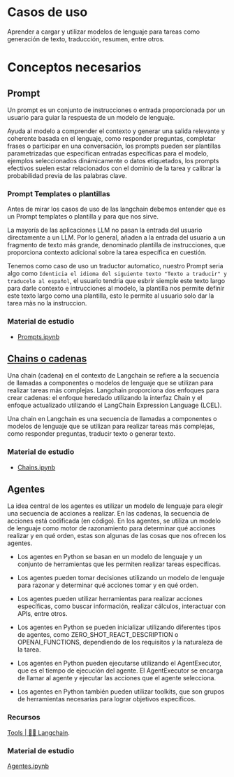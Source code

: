 # Casos de uso

Aprender a cargar y utilizar modelos de lenguaje para tareas como generación de texto, traducción, resumen, entre otros.

# Conceptos necesarios

## Prompt

Un prompt es un conjunto de instrucciones o entrada proporcionada por un usuario para guiar la respuesta de un modelo de lenguaje. 

Ayuda al modelo a comprender el contexto y generar una salida relevante y coherente basada en el lenguaje, como responder preguntas, completar frases o participar en una conversación, los prompts pueden ser plantillas parametrizadas que especifican entradas específicas para el modelo, ejemplos seleccionados dinámicamente o datos etiquetados, los prompts efectivos suelen estar relacionados con el dominio de la tarea y calibrar la probabilidad previa de las palabras clave.

### Prompt Templates o plantillas

Antes de mirar los casos de uso de las langchain debemos entender que es un Prompt templates o plantilla y para que nos sirve.

La mayoría de las aplicaciones LLM no pasan la entrada del usuario directamente a un LLM. Por lo general, añaden a la entrada del usuario a un fragmento de texto más grande, denominado plantilla de instrucciones, que proporciona contexto adicional sobre la tarea específica en cuestión.

Tenemos como caso de uso un traductor automatico, nuestro Prompt seria algo como ``Identicia el idioma del siguiente texto "Texto a traducir" y traducelo al español``, el usuario tendria que esbrir siemple este texto largo para darle contexto e intrucciones al modelo, la plantilla nos permite definir este texto largo como una plantilla, esto le permite al usuario solo dar la tarea màs no la instruccion.

### Material de estudio

* [Prompts.ipynb](.\Prompts.ipynb)

## [Chains o cadenas](https://python.langchain.com/docs/modules/chains/)

Una chain (cadena) en el contexto de Langchain se refiere a la secuencia de llamadas a componentes o modelos de lenguaje que se utilizan para realizar tareas más complejas. Langchain proporciona dos enfoques para crear cadenas: el enfoque heredado utilizando la interfaz Chain y el enfoque actualizado utilizando el LangChain Expression Language (LCEL).

Una chain en Langchain es una secuencia de llamadas a componentes o modelos de lenguaje que se utilizan para realizar tareas más complejas, como responder preguntas, traducir texto o generar texto.

### Material de estudio

* [Chains.ipynb](.\Chains.ipynb)

## Agentes

La idea central de los agentes es utilizar un modelo de lenguaje para elegir una secuencia de acciones a realizar. En las cadenas, la secuencia de acciones está codificada (en código). En los agentes, se utiliza un modelo de lenguaje como motor de razonamiento para determinar qué acciones realizar y en qué orden, estas son algunas de las cosas que nos ofrecen los agentes.

* Los agentes en Python se basan en un modelo de lenguaje y un conjunto de herramientas que les permiten realizar tareas específicas.

* Los agentes pueden tomar decisiones utilizando un modelo de lenguaje para razonar y determinar qué acciones tomar y en qué orden.

* Los agentes pueden utilizar herramientas para realizar acciones específicas, como buscar información, realizar cálculos, interactuar con APIs, entre otros.

* Los agentes en Python se pueden inicializar utilizando diferentes tipos de agentes, como ZERO_SHOT_REACT_DESCRIPTION o OPENAI_FUNCTIONS, dependiendo de los requisitos y la naturaleza de la tarea.

* Los agentes en Python pueden ejecutarse utilizando el AgentExecutor, que es el tiempo de ejecución del agente. El AgentExecutor se encarga de llamar al agente y ejecutar las acciones que el agente selecciona.

* Los agentes en Python también pueden utilizar toolkits, que son grupos de herramientas necesarias para lograr objetivos específicos.

### Recursos 

[Tools | 🦜️🔗 Langchain](https://python.langchain.com/docs/integrations/tools/).

### Material de estudio

[Agentes.ipynb](./Agentes.ipynb)